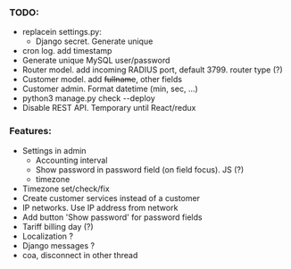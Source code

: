 ### TODO:

- replacein settings.py:
  - Django secret. Generate unique
- cron log. add timestamp
- Generate unique MySQL user/password
- Router model. add incoming RADIUS port, default 3799. router type (?)
- Customer model. add ~~fullname~~, other fields
- Customer admin. Format datetime (min, sec, ...)
- python3 manage.py check --deploy
- Disable REST API. Temporary until React/redux

### Features:

- Settings in admin
  - Accounting interval
  - Show password in password field (on field focus). JS (?)
  - timezone
- Timezone set/check/fix
- Create customer services instead of a customer
- IP networks. Use IP address from network
- Add button 'Show password' for password fields
- Tariff billing day (?)
- Localization ?
- Django messages ?
- coa, disconnect in other thread
